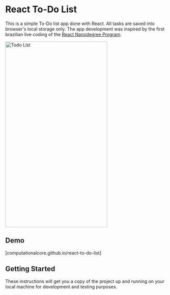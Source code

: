# React To-Do List

This is a simple To-Do list app done with React. All tasks are saved into browser's local storage only. The app development
was inspired by the first brazilian live coding of the [React Nanodegree Program](https://udacity.com/course/react-nanodegree--nd019). 

<img src="https://raw.githubusercontent.com/computationalcore/react-to-do-list/gh-pages/to-do-list.gif" alt="Todo List" style="width: 320px; height: 582px"/>

## Demo

[computationalcore.github.io/react-to-do-list]

## Getting Started

These instructions will get you a copy of the project up and running on your local machine for development and testing 
purposes. 
